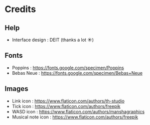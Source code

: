 # Credits

## Help

- Interface design : DEIT (thanks a lot ☀️)

## Fonts

- Poppins : https://fonts.google.com/specimen/Poppins
- Bebas Neue : https://fonts.google.com/specimen/Bebas+Neue

## Images

- Link icon : https://www.flaticon.com/authors/th-studio
- Tick icon : https://www.flaticon.com/authors/freepik
- WASD icon : https://www.flaticon.com/authors/manshagraphics
- Musical note icon : https://www.flaticon.com/authors/freepik